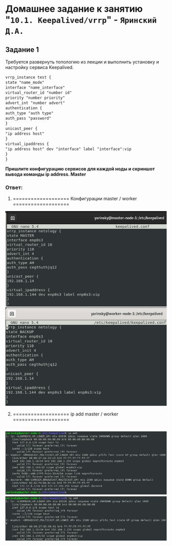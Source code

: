 # Домашнее задание к занятию "`10.1. Keepalived/vrrp`" - `Яринский Д.А.`

## Задание 1

Требуется развернуть топологию из лекции и выполнить установку и настройку сервиса Keepalived.

```
vrrp_instance test {
state "name_mode"
interface "name_interface"
virtual_router_id "number id"
priority "number priority"
advert_int "number advert"
authentication {
auth_type "auth type"
auth_pass "password"
}
unicast_peer {
"ip address host"
}
virtual_ipaddress {
"ip address host" dev "interface" label "interface":vip
}
}
```

**Пришлите конфигурацию сервисов для каждой ноды и скриншот вывода команды ip address. Master**

### **Ответ**:

1. =================== Конфигурации master / worker ===================

![](img/master-conf.png)
![](img/worker-conf.png)

2. =================== ip add master / worker ===================

![](img/master-node-add.png)
![](img/worker-node-add.png)
---